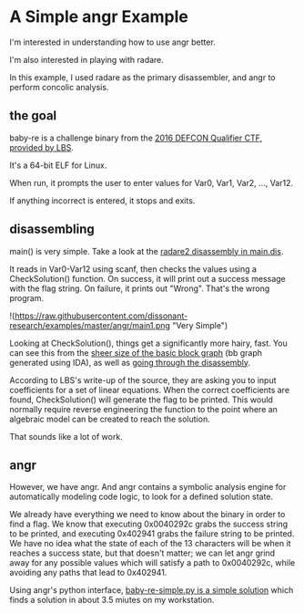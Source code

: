 # A Simple angr Example
I'm interested in understanding how to use angr better.

I'm also interested in playing with radare.

In this example, I used radare as the primary disassembler, and angr to perform concolic analysis.

## the goal
baby-re is a challenge binary from the [2016 DEFCON Qualifier CTF, provided by LBS](https://github.com/legitbs/quals-2016/tree/master/baby-re). 

It's a 64-bit ELF for Linux.

When run, it prompts the user to enter values for Var0, Var1, Var2, ..., Var12.

If anything incorrect is entered, it stops and exits. 

## disassembling
main() is very simple. Take a look at the [radare2 disassembly in main.dis](https://github.com/dissonant-research/examples/blob/master/angr/main.dis).

It reads in Var0-Var12 using scanf, then checks the values using a CheckSolution() function. On success, it will print out a success message with the flag string. On failure, it prints out "Wrong". That's the wrong program.

!(https://raw.githubusercontent.com/dissonant-research/examples/master/angr/main1.png "Very Simple")

Looking at CheckSolution(), things get a significantly more hairy, fast. You can see this from the [sheer size of the basic block graph](https://raw.githubusercontent.com/dissonant-research/examples/master/angr/baby-re-CheckSolution-bbgraph.png) (bb graph generated using IDA), as well as  [going through the disassembly](https://github.com/dissonant-research/examples/blob/master/angr/check-solution.dis).

According to LBS's write-up of the source, they are asking you to input coefficients for a set of linear equations. When the correct coefficients are found, CheckSolution() will generate the flag to be printed. This would normally require reverse engineering the function to the point where an algebraic model can be created to reach the solution.

That sounds like a lot of work.

## angr
However, we have angr. And angr contains a symbolic analysis engine for automatically modeling code logic, to look for a defined solution state.

We already have everything we need to know about the binary in order to find a flag. We know that executing 0x0040292c grabs the success string to be printed, and executing 0x402941 grabs the failure string to be printed. We have no idea what the state of each of the 13 characters will be when it reaches a success state, but that doesn't matter; we can let angr grind away for any possible values which will satisfy a path to 0x0040292c, while avoiding any paths that lead to 0x402941.

Using angr's python interface, [baby-re-simple.py is a simple solution](https://github.com/dissonant-research/examples/blob/master/angr/baby-re-simple.py) which finds a solution in about 3.5 miutes on my workstation.

